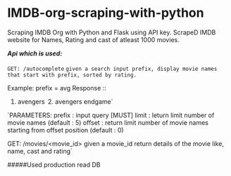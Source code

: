 # IMDB-org-scraping-with-python

Scraping IMDB Org with Python and Flask using API key. ScrapeD IMDB website for Names, Rating and cast of atleast 1000 movies.

***Api which is used:*** <br><br>
 `GET: /autocomplete`
 `given a search input prefix, display movie names that start with prefix, sorted by rating.`

 Example:
 prefix = avg
 Response ::
 1. avengers`
 `2. avengers endgame`

 `PARAMETERS:
 prefix : input query [MUST]
 limit : leturn limit number of movie names (default : 5)
 offset : return limit number of movie names starting from offset
position (default : 0)

 GET: /movies/<movie_id>
 given a movie_id return details of the movie like, name, cast and rating`


#####Used production read DB
